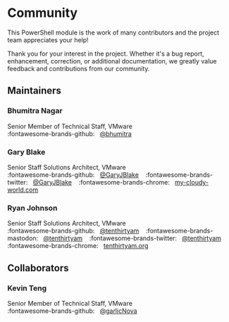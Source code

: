# Community

This PowerShell module is the work of many contributors and the project team appreciates your help!

Thank you for your interest in the project. Whether it's a bug report, enhancement, correction, or
additional documentation, we greatly value feedback and contributions from our community.

## Maintainers

### Bhumitra Nagar

Senior Member of Technical Staff, VMware</br>
:fontawesome-brands-github: &nbsp; [@bhumitra](https://github.com/bhumitra)

### Gary Blake

Senior Staff Solutions Architect, VMware</br>
:fontawesome-brands-github: &nbsp; [@GaryJBlake](https://github.com/GaryJBlake) &nbsp;&nbsp;
:fontawesome-brands-twitter: &nbsp; [@GaryJBlake](https://twitter.com/GaryJBlake) &nbsp;&nbsp;
:fontawesome-brands-chrome: &nbsp; [my-cloudy-world.com](https://my-cloudy-world.com)

### Ryan Johnson

Senior Staff Solutions Architect, VMware</br>
:fontawesome-brands-github: &nbsp; [@tenthirtyam](https://github.com/tenthirtyam) &nbsp;&nbsp;
:fontawesome-brands-mastodon: &nbsp; [@tenthirtyam](https://mastodon.social/@tenthirtyam) &nbsp;&nbsp;
:fontawesome-brands-twitter: &nbsp; [@tenthirtyam](https://twitter.com/tenthirtyam) &nbsp;&nbsp;
:fontawesome-brands-chrome: &nbsp; [tenthirtyam.org](https://tenthirtyam.org)

## Collaborators

### Kevin Teng

Senior Member of Technical Staff, VMware</br>
:fontawesome-brands-github: &nbsp; [@garlicNova](https://github.com/garlicNova)
